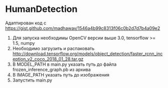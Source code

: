 # HumanDetection
Адаптирован код с https://gist.github.com/madhawav/1546a4b99c8313f06c0b2d7d7b4a09e2
1) Для запуска необходимы OpenCV версии выше 3.0, tensorflow >= 1.5, numpy
2) Необходимо загрузить и распаковать http://download.tensorflow.org/models/object_detection/faster_rcnn_inception_v2_coco_2018_01_28.tar.gz
3) В MODEL_PATH в main.py указать путь до файла frozen_inference_graph.pb из архива
4) В IMAGE_PATH указать путь до изображения
5) Запустить main.py
